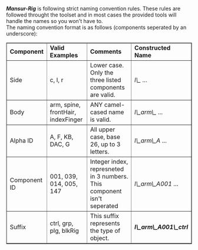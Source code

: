 <b><i>Mansur-Rig</i></b> is following strict naming convention rules. These rules are followed throught the toolset and in most cases the provided tools will handle the names so you won't have to.
<br>
The naming convention format is as follows (components seperated by an underscore):
<br>
<table border = 1>
	<tr>
		<td><b>Component</b></td>
		<td><b>Valid Examples</b></td>
		<td><b>Comments</b></td>
		<td><b>Constructed Name</b></td>
	</tr>
	<tr>
		<td>Side</td>
		<td>c, l, r</td>
		<td>Lower case. Only the three listed components are valid.</td>
		<td><i>l\_</i> ...</td>
	</tr>
	<tr>
		<td>Body</td>
		<td>arm, spine, frontHair, indexFinger</td>
		<td>ANY camel-cased name is valid.</td>
		<td><i>l\_arm\_</i> ...</td>
	</tr>
	<tr>
		<td>Alpha ID</td>
		<td>A, F, KB, DAC, G</td>
		<td>All upper case, base 26, up to 3 letters.</td>
		<td><i>l\_arm\_A</i> ...</td>
	</tr>
	<tr>
		<td>Component ID</td>
		<td>001, 039, 014, 005, 147</td>
		<td>Integer index, represneted in 3 numbers. This component isn't seperated</td>
		<td><i>l\_arm\_A001</i> ...</td>
	</tr>
	<tr>
		<td>Suffix</td>
		<td>ctrl, grp, plg, blkRig</td>
		<td>This suffix represents the type of object.</td>
		<td><i><b>l\_arm\_A001\_ctrl</b></i></td>
	</tr>
</table>